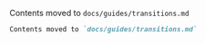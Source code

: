 Contents moved to `docs/guides/transitions.md`
````markdown
Contents moved to `docs/guides/transitions.md`
````
